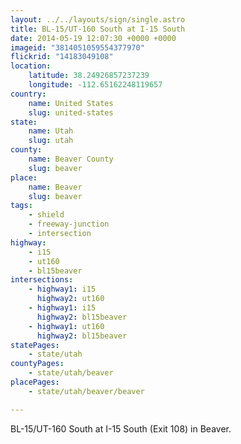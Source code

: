 ```yaml
---
layout: ../../layouts/sign/single.astro
title: BL-15/UT-160 South at I-15 South
date: 2014-05-19 12:07:30 +0000 +0000
imageid: "3814051059554377970"
flickrid: "14183049108"
location:
    latitude: 38.24926857237239
    longitude: -112.65162248119657
country:
    name: United States
    slug: united-states
state:
    name: Utah
    slug: utah
county:
    name: Beaver County
    slug: beaver
place:
    name: Beaver
    slug: beaver
tags:
    - shield
    - freeway-junction
    - intersection
highway:
    - i15
    - ut160
    - bl15beaver
intersections:
    - highway1: i15
      highway2: ut160
    - highway1: i15
      highway2: bl15beaver
    - highway1: ut160
      highway2: bl15beaver
statePages:
    - state/utah
countyPages:
    - state/utah/beaver
placePages:
    - state/utah/beaver/beaver

---
```

BL-15/UT-160 South at I-15 South (Exit 108) in Beaver.